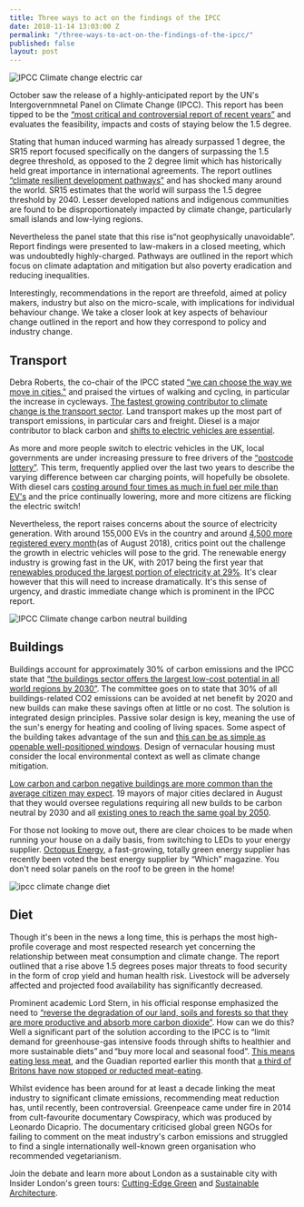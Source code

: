 ```yaml
---
title: Three ways to act on the findings of the IPCC
date: 2018-11-14 13:03:00 Z
permalink: "/three-ways-to-act-on-the-findings-of-the-ipcc/"
published: false
layout: post
---
```


![IPCC Climate change electric car](/uploads/electric%20car%20recharging.jpg)

October saw the release of a highly-anticipated report by the UN's Intergovernmnetal Panel on Climate Change (IPCC). This report has been tipped to be the [“most critical and controversial report of recent years”](https://www.bbc.co.uk/news/science-environment-45653099) and evaluates the feasibility, impacts and costs of staying below the 1.5  degree.  

 

Stating that human induced warming has already surpassed 1 degree, the SR15 report focused  specifically on the dangers of surpassing the 1.5 degree threshold, as opposed to the 2 degree limit which has historically held great importance in international agreements. The report outlines [“climate resilient development pathways"](http://report.ipcc.ch/sr15/pdf/sr15_ts.pdf) and has shocked many around the world. SR15 estimates  that the world will surpass the 1.5 degree threshold by 2040. Lesser developed nations and indigenous communities are found to be disproportionately impacted by climate change, particularly small islands and low-lying regions.  

 

Nevertheless the panel state that this rise is“not geophysically unavoidable”. Report findings were presented to law-makers in a closed meeting, which was undoubtedly highly-charged. Pathways are outlined in the report which focus on climate adaptation and mitigation but also  poverty eradication and reducing inequalities.  

 

Interestingly, recommendations in the report are threefold, aimed at policy makers, industry but also on the micro-scale, with implications for individual behaviour change. We take a closer look at key aspects of behaviour change outlined in the report and how they correspond to policy and industry change. 

 

## Transport 

 

Debra Roberts, the co-chair of the IPCC stated [“we can choose the way we move in cities."](https://www.forbes.com/sites/carltonreid/2018/10/08/bicycling-could-help-save-the-planet-says-ippc-climate-report/) and praised the virtues of walking and cycling, in particular the increase in cycleways. [The fastest growing contributor to climate change is the transport sector](http://www.who.int/sustainable-development/transport/health-risks/climate-impacts/en/). Land transport makes up the most part of transport emissions, in particular cars and freight. Diesel is a major contributor to black carbon and [shifts to electric vehicles are essential](https://www.theguardian.com/environment/2018/oct/08/global-warming-must-not-exceed-15c-warns-landmark-un-report).  

 

As more and more people switch to electric vehicles in the UK, local governments are under increasing pressure to free drivers of the [“postcode lottery”](https://www.parliament.uk/business/committees/committees-a-z/commons-select/business-energy-industrial-strategy/news-parliament-2017/electric-vehicles-launch-17-19/). This term, frequently applied over the last two years to describe the varying difference between car charging points, will hopefully be obsolete. With diesel cars [costing around four times as much in fuel per mile than EV's](http://www.energysavingtrust.org.uk/transport/electric-vehicles) and the price continually lowering, more and more citizens are flicking the electric switch!  

 

Nevertheless, the report raises concerns about the source of electricity generation. With around 155,000 EVs in the country and around [4,500 more registered every month](https://www.wired.co.uk/article/electric-vehicle-car-infrastructure-charging-point)(as of August 2018), critics point out the challenge the growth in electric vehicles will pose to the grid. The renewable energy industry is growing fast in the UK, with 2017 being the first year that [renewables produced the largest portion of electricity at 29%](https://www.ft.com/content/437c4e8a-efc0-11e7-ac08-07c3086a2625). It's clear however that this will need to increase dramatically. It's this sense of urgency, and drastic immediate change which is prominent in the IPCC report. 

![IPCC Climate change carbon neutral building](/uploads/carbonneutralbuilding.jpg) 

## Buildings 

 

Buildings account for approximately 30% of carbon emissions and the IPCC state that [“the buildings sector offers the largest low-cost potential in all world regions by 2030”](https://www.ipcc.ch/pdf/presentations/poznan-COP-14/diane-urge-vorsatz.pdf). The committee goes on to state that 30% of all buildings-related CO2 emissions can be avoided at net benefit by 2020 and new builds can make these savings often at little or no cost. The solution is integrated design principles. Passive solar design is key, meaning the use of the sun's energy for heating and cooling of living spaces. Some aspect of the building takes advantage of the sun and [this can be as simple as openable well-positioned windows](http://passivesolar.sustainablesources.com/). Design of vernacular housing must consider the local environmental context as well as climate change mitigation. 

 

[Low carbon and carbon negative buildings are more common than the average citizen may expect](https://inhabitat.com/first-ever-carbon-negative-building-block-unveiled-in-the-uk/). 19 mayors of major cities declared in August that they would oversee regulations requiring all new builds to be carbon neutral by 2030 and all [existing ones to reach the same goal by 2050](https://uk.reuters.com/article/global-cities-climatechange/big-cities-vow-to-make-buildings-carbon-neutral-by-2050-idUKL8N1VE359).  

 

For those not looking to move out, there are clear choices to be made when running your house on a daily basis, from switching to LEDs to your energy supplier. [Octopus Energy](https://www.which.co.uk/reviews/energy-companies/article/other-energy-companies-reviews/octopus-energy), a fast-growing, totally green energy supplier has recently been voted the best energy supplier by “Which” magazine. You don't need solar panels on the roof to be green in the home! 

 

 
![ipcc climate change diet](/uploads/fruits.jpg)
 

## Diet 

 

Though it's been in the news a long time, this is perhaps the most high-profile coverage and most respected research yet concerning the relationship between meat consumption and climate change. The report outlined that a rise above 1.5 degrees poses major threats to food security in the form of crop yield and human health risk. Livestock will be adversely affected and projected food availability has significantly decreased.  

 

Prominent academic Lord Stern, in his official response emphasized the need to [“reverse the degradation of our land, soils and forests so that they are more productive and absorb more carbon dioxide”](https://www.soilassociation.org/news/2018/october/09/ipcc-report-food-and-farming-now-in-the-hot-seat-on-climate-change/). How can we do this? Well a significant part of the solution according to the IPCC is to “limit demand for greenhouse-gas intensive foods through shifts to healthier and more sustainable diets” and “buy more local and seasonal food”. [This means eating less meat](https://www.nationalgeographic.com/environment/2018/10/ipcc-report-climate-change-impacts-forests-emissions/), and the Guadian reported earlier this month that [a third of Britons have now stopped or reducted meat-eating](https://www.theguardian.com/business/2018/nov/01/third-of-britons-have-stopped-or-reduced-meat-eating-vegan-vegetarian-report). 

 

Whilst evidence has been around for at least a decade linking the meat industry to significant climate emissions, recommending meat reduction has, until recently, been controversial. Greenpeace came under fire in 2014 from cult-favourite documentary Cowspiracy, which was produced by Leonardo Dicaprio. The documentary criticised global green NGOs for failing to comment on the meat industry's carbon emissions and struggled to find a single internationally well-known green organisation who recommended vegetarianism.  

 

 

Join the debate and learn more about London as a sustainable city with Insider London's green tours: [Cutting-Edge Green](https://www.insider-london.co.uk/tours/cutting-edge-green-tour/) and [Sustainable Architecture](https://www.insider-london.co.uk/tours/sustainable-london-architecture-tour/). 